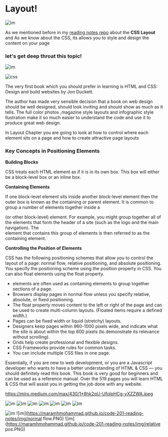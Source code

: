 # Layout! 

![im](https://maramhmohammad.github.io/code-201-reading-notes/img/Capture1.PNG)
 
As we mentioned before in my [reading notes repo](https://github.com/MaramhMohammad/code-201-reading-notes/blob/main/class-04.md) about the **CSS Layout** and As we know about the CSS,
its allows you to style and design the content on your page 

### let's get deep throat this topic!

![im](https://maramhmohammad.github.io/code-201-reading-notes/img/layout.PNG)



![css](https://i.pinimg.com/564x/e0/a9/90/e0a990f0d96635b283f2849e823de106.jpg)

The very first book which you should prefer in learning is HTML and CSS: Design and build websites by Jon Duckett.


The author has made very sensible decision that a book on web design should be well designed, should look inviting and should show as much as it tells. The full color photos
,magazine style layouts and infographic style llustration make it so much easier to understand the code and use it to produce great web design.


In Layout Chapter you are going to look at how to control where each element sits on a page and how to create attractive page layouts

### Key Concepts in Positioning Elements

**Building Blocks**

CSS treats each HTML element as if it is in its own box. This box will either be a block-level box or an inline box.

**Containing Elements**

If one block-level element sits inside another block-level element then the outer box is known as the containing or parent element.
It is common to group a number of elements together inside a <div> (or other block-level) element. For example, you might group together all of the elements that form the header of a site (such as the logo and
the main navigation). The <div> element that contains this group of elements is then referred to as the containing element.


**Controlling the Position of Elements**

CSS has the following positioning schemes that allow you to control the layout of a page: normal flow, relative positioning, and absolute positioning. You specify the positioning scheme using the position
property in CSS. You can also float elements using the float property.


- <div> elements are often used as containing elements to group together sections of a page.
- Browsers display pages in normal flow unless you specify relative, absolute, or fixed positioning.
- The float property moves content to the left or right of the page and can be used to create multi-column layouts. (Floated items require a defined width.)
- Pages can be fixed width or liquid (stretchy) layouts.
- Designers keep pages within 960-1000 pixels wide, and indicate what the site is about within the top 600 pixels (to demonstrate its relevance without scrolling).
- Grids help create professional and flexible designs.
- CSS Frameworks provide rules for common tasks.
- You can include multiple CSS files in one page.

Essentially, if you are new to web development, or you are a Javascript developer who wants to have a better understanding of HTML & CSS — you should definitely read this book. 
This book is very good for beginners and can be used as a reference manual.
Over the 519 pages you will learn HTML & CSS that will assist you in getting the job done with any website.

https://miro.medium.com/max/430/1*8hk2qU-UfoIpHCg-yXZZWA.jpeg


![im](https://maramhmohammad.github.io/code-201-reading-notes/img/Capture.PNG)
![im](https://maramhmohammad.github.io/code-201-reading-notes/img/ab.PNG)
![im](https://maramhmohammad.github.io/code-201-reading-notes/img/Capture1.PNG)
![im](https://maramhmohammad.github.io/code-201-reading-notes/img/css.PNG)
![im](https://maramhmohammad.github.io/code-201-reading-notes/img/example.PNG)
![im](https://maramhmohammad.github.io/code-201-reading-notes/img/fixd.PNG)
![im](https://maramhmohammad.github.io/code-201-reading-notes/img/html.PNG)


![im](https://maramhmohammad.github.io/code-201-reading-notes/img/liqid.PNG)
![im](https://maramhmohammad.github.io/code-201-reading-notes/img/normal flow.PNG)
![im](https://maramhmohammad.github.io/code-201-reading-notes/img/relative pos.PNG)



